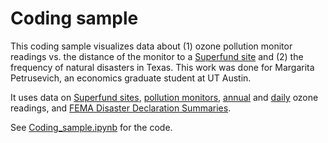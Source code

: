 # Coding sample

This coding sample visualizes data about (1) ozone pollution monitor readings vs. the distance of the monitor to a [Superfund site](https://www.epa.gov/superfund) and (2) the frequency of natural disasters in Texas. This work was done for Margarita Petrusevich, an economics graduate student at UT Austin. 

It uses data on [Superfund sites](https://www.epa.gov/superfund/superfund-data-and-reports), [pollution monitors](https://aqs.epa.gov/aqsweb/airdata/download_files.html#Meta), [annual](https://aqs.epa.gov/aqsweb/airdata/download_files.html#Annual) and [daily](https://aqs.epa.gov/aqsweb/airdata/download_files.html#Daily) ozone readings, and [FEMA Disaster Declaration Summaries](https://www.fema.gov/openfema-data-page/disaster-declarations-summaries-v2).

See [Coding_sample.ipynb](https://github.com/bthmobu/coding-sample/blob/b2864eeecf8668b7b2fdc79706057a75826bc64f/Coding_sample.ipynb) for the code. 
